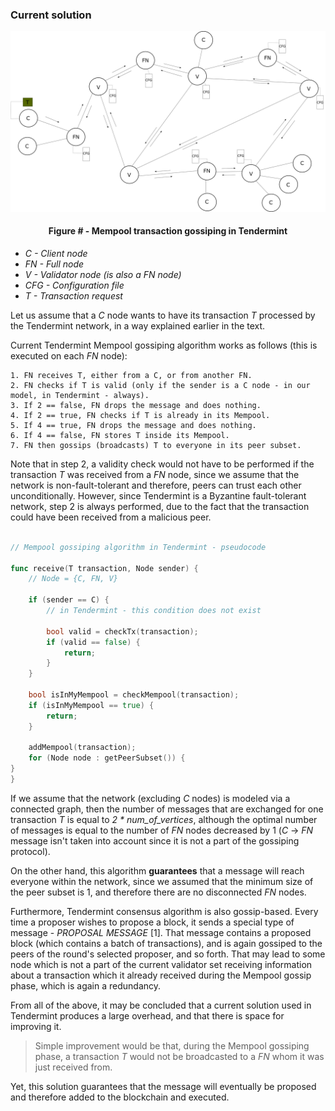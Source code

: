 ### Current solution

![](https://github.com/lukamiletic95/papers/blob/master/images/fig3.png)
<div align='center'> 
	<h4>Figure # - Mempool transaction gossiping in Tendermint</h4>
</div>

* *C - Client node*
* *FN - Full node*
* *V - Validator node (is also a *FN* node)*
* *CFG - Configuration file*
* *T - Transaction request*

Let us assume that a *C* node wants to have its transaction *T* processed by the Tendermint network, in a way explained earlier in the text.

Current Tendermint Mempool gossiping algorithm works as follows (this is executed on each *FN* node):

	1. FN receives T, either from a C, or from another FN.
	2. FN checks if T is valid (only if the sender is a C node - in our model, in Tendermint - always).
	3. If 2 == false, FN drops the message and does nothing.
	4. If 2 == true, FN checks if T is already in its Mempool.
	5. If 4 == true, FN drops the message and does nothing.
	6. If 4 == false, FN stores T inside its Mempool.
	7. FN then gossips (broadcasts) T to everyone in its peer subset.

Note that in step 2, a validity check would not have to be performed if the transaction *T* was received from a *FN* node, since we assume that the network is non-fault-tolerant and therefore, peers can trust each other unconditionally. However, since Tendermint is a Byzantine fault-tolerant network, step 2 is always performed, due to the fact that the transaction could have been received from a malicious peer.

```go

// Mempool gossiping algorithm in Tendermint - pseudocode

func receive(T transaction, Node sender) {
	// Node = {C, FN, V}

	if (sender == C) { 
		// in Tendermint - this condition does not exist
	
		bool valid = checkTx(transaction);
		if (valid == false) {
			return;
		}
	}

	bool isInMyMempool = checkMempool(transaction);
	if (isInMyMempool == true) {
		return;
	}
	
	addMempool(transaction);
	for (Node node : getPeerSubset()) {
}
}

```
	
If we assume that the network (excluding *C* nodes) is modeled via a connected graph, then the number of messages that are exchanged for one transaction *T* is equal to *2 * num_of_vertices*, although the optimal number of messages is equal to the number of *FN* nodes decreased by 1 (*C* → *FN* message isn't taken into account since it is not a part of the gossiping protocol).
	
On the other hand, this algorithm **guarantees** that a message will reach everyone within the network, since we assumed that the minimum size of the peer subset is 1, and therefore there are no disconnected *FN* nodes.

Furthermore, Tendermint consensus algorithm is also gossip-based. Every time a proposer wishes to propose a block, it sends a special type of message - *PROPOSAL MESSAGE* [1]. That message contains a proposed block (which contains a batch of transactions), and is again gossiped to the peers of the round's selected proposer, and so forth. That may lead to some node which is not a part of the current validator set receiving information about a transaction which it already received during the Mempool gossip phase, which is again a redundancy.

From all of the above, it may be concluded that a current solution used in Tendermint produces a large overhead, and that there is space for improving it.

> Simple improvement would be that, during the Mempool gossiping phase, a transaction *T* would not be broadcasted to a *FN* whom it was just received from.

Yet, this solution guarantees that the message will eventually be proposed and therefore added to the blockchain and executed.



<!--stackedit_data:
eyJoaXN0b3J5IjpbLTE0ODQ0MjYyMTksLTEyMjQ4MzA5ODEsMT
A3NTE0NTg0MiwxMzg4MjAxMDksMTA5MTM5ODM3MSwxNzM2ODM0
OTUzLC0xNDI1MDk1NDY5LDEzNDIwMjU5MjUsMTU0NTM4MTkzN1
19
-->